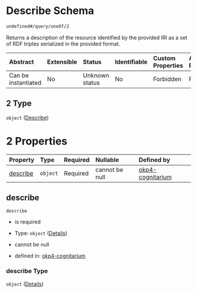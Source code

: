 # Describe Schema

```txt
undefined#/query/oneOf/2
```

Returns a description of the resource identified by the provided IRI as a set of RDF triples serialized in the provided format.

| Abstract            | Extensible | Status         | Identifiable | Custom Properties | Additional Properties | Access Restrictions | Defined In                                                                     |
| :------------------ | :--------- | :------------- | :----------- | :---------------- | :-------------------- | :------------------ | :----------------------------------------------------------------------------- |
| Can be instantiated | No         | Unknown status | No           | Forbidden         | Forbidden             | none                | [okp4-cognitarium.json\*](schema/okp4-cognitarium.json "open original schema") |

## 2 Type

`object` ([Describe](okp4-cognitarium-querymsg-oneof-describe.md))

# 2 Properties

| Property              | Type     | Required | Nullable       | Defined by                                                                                                                         |
| :-------------------- | :------- | :------- | :------------- | :--------------------------------------------------------------------------------------------------------------------------------- |
| [describe](#describe) | `object` | Required | cannot be null | [okp4-cognitarium](okp4-cognitarium-querymsg-oneof-describe-properties-describe.md "undefined#/query/oneOf/2/properties/describe") |

## describe

`describe`

* is required

* Type: `object` ([Details](okp4-cognitarium-querymsg-oneof-describe-properties-describe.md))

* cannot be null

* defined in: [okp4-cognitarium](okp4-cognitarium-querymsg-oneof-describe-properties-describe.md "undefined#/query/oneOf/2/properties/describe")

### describe Type

`object` ([Details](okp4-cognitarium-querymsg-oneof-describe-properties-describe.md))
